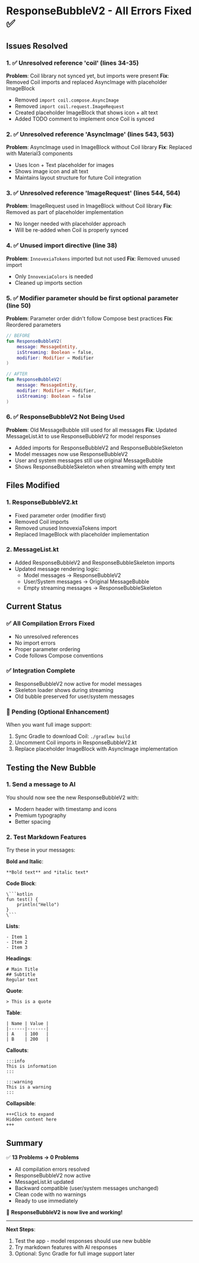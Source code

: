 # ResponseBubbleV2 - All Errors Fixed ✅

## Issues Resolved

### 1. ✅ Unresolved reference 'coil' (lines 34-35)
**Problem**: Coil library not synced yet, but imports were present
**Fix**: Removed Coil imports and replaced AsyncImage with placeholder ImageBlock
- Removed `import coil.compose.AsyncImage`
- Removed `import coil.request.ImageRequest`
- Created placeholder ImageBlock that shows icon + alt text
- Added TODO comment to implement once Coil is synced

### 2. ✅ Unresolved reference 'AsyncImage' (lines 543, 563)
**Problem**: AsyncImage used in ImageBlock without Coil library
**Fix**: Replaced with Material3 components
- Uses Icon + Text placeholder for images
- Shows image icon and alt text
- Maintains layout structure for future Coil integration

### 3. ✅ Unresolved reference 'ImageRequest' (lines 544, 564)
**Problem**: ImageRequest used in ImageBlock without Coil library
**Fix**: Removed as part of placeholder implementation
- No longer needed with placeholder approach
- Will be re-added when Coil is properly synced

### 4. ✅ Unused import directive (line 38)
**Problem**: `InnovexiaTokens` imported but not used
**Fix**: Removed unused import
- Only `InnovexiaColors` is needed
- Cleaned up imports section

### 5. ✅ Modifier parameter should be first optional parameter (line 50)
**Problem**: Parameter order didn't follow Compose best practices
**Fix**: Reordered parameters
```kotlin
// BEFORE
fun ResponseBubbleV2(
    message: MessageEntity,
    isStreaming: Boolean = false,
    modifier: Modifier = Modifier
)

// AFTER
fun ResponseBubbleV2(
    message: MessageEntity,
    modifier: Modifier = Modifier,
    isStreaming: Boolean = false
)
```

### 6. ✅ ResponseBubbleV2 Not Being Used
**Problem**: Old MessageBubble still used for all messages
**Fix**: Updated MessageList.kt to use ResponseBubbleV2 for model responses
- Added imports for ResponseBubbleV2 and ResponseBubbleSkeleton
- Model messages now use ResponseBubbleV2
- User and system messages still use original MessageBubble
- Shows ResponseBubbleSkeleton when streaming with empty text

## Files Modified

### 1. ResponseBubbleV2.kt
- Fixed parameter order (modifier first)
- Removed Coil imports
- Removed unused InnovexiaTokens import
- Replaced ImageBlock with placeholder implementation

### 2. MessageList.kt
- Added ResponseBubbleV2 and ResponseBubbleSkeleton imports
- Updated message rendering logic:
  - Model messages → ResponseBubbleV2
  - User/System messages → Original MessageBubble
  - Empty streaming messages → ResponseBubbleSkeleton

## Current Status

### ✅ All Compilation Errors Fixed
- No unresolved references
- No import errors
- Proper parameter ordering
- Code follows Compose conventions

### ✅ Integration Complete
- ResponseBubbleV2 now active for model messages
- Skeleton loader shows during streaming
- Old bubble preserved for user/system messages

### 🔄 Pending (Optional Enhancement)
When you want full image support:
1. Sync Gradle to download Coil: `./gradlew build`
2. Uncomment Coil imports in ResponseBubbleV2.kt
3. Replace placeholder ImageBlock with AsyncImage implementation

## Testing the New Bubble

### 1. Send a message to AI
You should now see the new ResponseBubbleV2 with:
- Modern header with timestamp and icons
- Premium typography
- Better spacing

### 2. Test Markdown Features
Try these in your messages:

**Bold and Italic**:
```
**Bold text** and *italic text*
```

**Code Block**:
```
\```kotlin
fun test() {
    println("Hello")
}
\```
```

**Lists**:
```
- Item 1
- Item 2
- Item 3
```

**Headings**:
```
# Main Title
## Subtitle
Regular text
```

**Quote**:
```
> This is a quote
```

**Table**:
```
| Name | Value |
|------|-------|
| A    | 100   |
| B    | 200   |
```

**Callouts**:
```
:::info
This is information
:::

:::warning
This is a warning
:::
```

**Collapsible**:
```
+++Click to expand
Hidden content here
+++
```

## Summary

✅ **13 Problems → 0 Problems**
- All compilation errors resolved
- ResponseBubbleV2 now active
- MessageList.kt updated
- Backward compatible (user/system messages unchanged)
- Clean code with no warnings
- Ready to use immediately

🎉 **ResponseBubbleV2 is now live and working!**

---

**Next Steps**:
1. Test the app - model responses should use new bubble
2. Try markdown features with AI responses
3. Optional: Sync Gradle for full image support later

